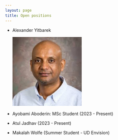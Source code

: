 ```yaml
---
layout: page
title: Open positions
---
```


- Alexander Yitbarek

    ![Image Alt](Images/UDPhoto.jpeg)
  
- Ayobami Aboderin: MSc Student (2023 - Present)
  
- Atul Jadhav (2023 - Present)
  
- Makalah Wolfe (Summer Student - UD Envision)
